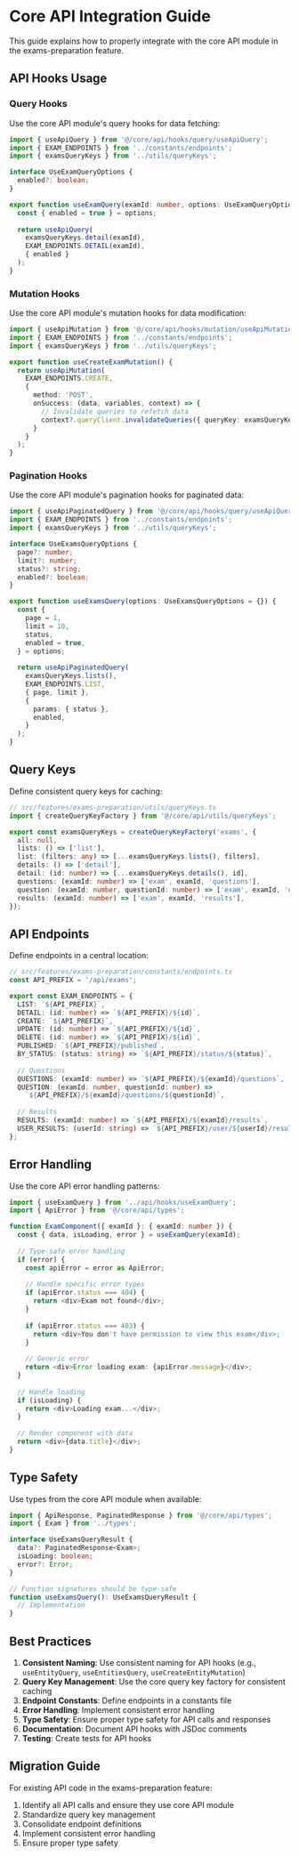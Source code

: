 # Core API Integration Guide

This guide explains how to properly integrate with the core API module in the exams-preparation feature.

## API Hooks Usage

### Query Hooks

Use the core API module's query hooks for data fetching:

```typescript
import { useApiQuery } from '@/core/api/hooks/query/useApiQuery';
import { EXAM_ENDPOINTS } from '../constants/endpoints';
import { examsQueryKeys } from '../utils/queryKeys';

interface UseExamQueryOptions {
  enabled?: boolean;
}

export function useExamQuery(examId: number, options: UseExamQueryOptions = {}) {
  const { enabled = true } = options;
  
  return useApiQuery(
    examsQueryKeys.detail(examId),
    EXAM_ENDPOINTS.DETAIL(examId),
    { enabled }
  );
}
```

### Mutation Hooks

Use the core API module's mutation hooks for data modification:

```typescript
import { useApiMutation } from '@/core/api/hooks/mutation/useApiMutation';
import { EXAM_ENDPOINTS } from '../constants/endpoints';
import { examsQueryKeys } from '../utils/queryKeys';

export function useCreateExamMutation() {
  return useApiMutation(
    EXAM_ENDPOINTS.CREATE,
    {
      method: 'POST',
      onSuccess: (data, variables, context) => {
        // Invalidate queries to refetch data
        context?.queryClient.invalidateQueries({ queryKey: examsQueryKeys.lists() });
      }
    }
  );
}
```

### Pagination Hooks

Use the core API module's pagination hooks for paginated data:

```typescript
import { useApiPaginatedQuery } from '@/core/api/hooks/query/useApiQuery';
import { EXAM_ENDPOINTS } from '../constants/endpoints';
import { examsQueryKeys } from '../utils/queryKeys';

interface UseExamsQueryOptions {
  page?: number;
  limit?: number;
  status?: string;
  enabled?: boolean;
}

export function useExamsQuery(options: UseExamsQueryOptions = {}) {
  const {
    page = 1,
    limit = 10,
    status,
    enabled = true,
  } = options;
  
  return useApiPaginatedQuery(
    examsQueryKeys.lists(),
    EXAM_ENDPOINTS.LIST,
    { page, limit },
    {
      params: { status },
      enabled,
    }
  );
}
```

## Query Keys

Define consistent query keys for caching:

```typescript
// src/features/exams-preparation/utils/queryKeys.ts
import { createQueryKeyFactory } from '@/core/api/utils/queryKeys';

export const examsQueryKeys = createQueryKeyFactory('exams', {
  all: null,
  lists: () => ['list'],
  list: (filters: any) => [...examsQueryKeys.lists(), filters],
  details: () => ['detail'],
  detail: (id: number) => [...examsQueryKeys.details(), id],
  questions: (examId: number) => ['exam', examId, 'questions'],
  question: (examId: number, questionId: number) => ['exam', examId, 'question', questionId],
  results: (examId: number) => ['exam', examId, 'results'],
});
```

## API Endpoints

Define endpoints in a central location:

```typescript
// src/features/exams-preparation/constants/endpoints.ts
const API_PREFIX = '/api/exams';

export const EXAM_ENDPOINTS = {
  LIST: `${API_PREFIX}`,
  DETAIL: (id: number) => `${API_PREFIX}/${id}`,
  CREATE: `${API_PREFIX}`,
  UPDATE: (id: number) => `${API_PREFIX}/${id}`,
  DELETE: (id: number) => `${API_PREFIX}/${id}`,
  PUBLISHED: `${API_PREFIX}/published`,
  BY_STATUS: (status: string) => `${API_PREFIX}/status/${status}`,
  
  // Questions
  QUESTIONS: (examId: number) => `${API_PREFIX}/${examId}/questions`,
  QUESTION: (examId: number, questionId: number) => 
    `${API_PREFIX}/${examId}/questions/${questionId}`,
  
  // Results
  RESULTS: (examId: number) => `${API_PREFIX}/${examId}/results`,
  USER_RESULTS: (userId: string) => `${API_PREFIX}/user/${userId}/results`,
};
```

## Error Handling

Use the core API error handling patterns:

```typescript
import { useExamQuery } from '../api/hooks/useExamQuery';
import { ApiError } from '@/core/api/types';

function ExamComponent({ examId }: { examId: number }) {
  const { data, isLoading, error } = useExamQuery(examId);
  
  // Type-safe error handling
  if (error) {
    const apiError = error as ApiError;
    
    // Handle specific error types
    if (apiError.status === 404) {
      return <div>Exam not found</div>;
    }
    
    if (apiError.status === 403) {
      return <div>You don't have permission to view this exam</div>;
    }
    
    // Generic error
    return <div>Error loading exam: {apiError.message}</div>;
  }
  
  // Handle loading
  if (isLoading) {
    return <div>Loading exam...</div>;
  }
  
  // Render component with data
  return <div>{data.title}</div>;
}
```

## Type Safety

Use types from the core API module when available:

```typescript
import { ApiResponse, PaginatedResponse } from '@/core/api/types';
import { Exam } from '../types';

interface UseExamsQueryResult {
  data?: PaginatedResponse<Exam>;
  isLoading: boolean;
  error?: Error;
}

// Function signatures should be type-safe
function useExamsQuery(): UseExamsQueryResult {
  // Implementation
}
```

## Best Practices

1. **Consistent Naming**: Use consistent naming for API hooks (e.g., `useEntityQuery`, `useEntitiesQuery`, `useCreateEntityMutation`)
2. **Query Key Management**: Use the core query key factory for consistent caching
3. **Endpoint Constants**: Define endpoints in a constants file
4. **Error Handling**: Implement consistent error handling
5. **Type Safety**: Ensure proper type safety for API calls and responses
6. **Documentation**: Document API hooks with JSDoc comments
7. **Testing**: Create tests for API hooks

## Migration Guide

For existing API code in the exams-preparation feature:

1. Identify all API calls and ensure they use core API module
2. Standardize query key management
3. Consolidate endpoint definitions
4. Implement consistent error handling
5. Ensure proper type safety
